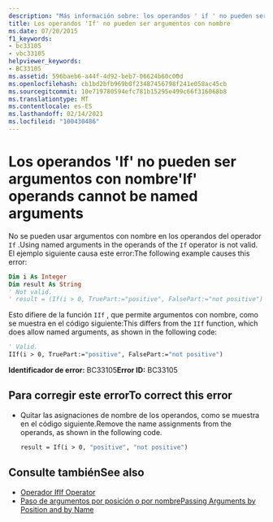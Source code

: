 ```yaml
---
description: "Más información sobre: los operandos ' if ' no pueden ser argumentos con nombre"
title: Los operandos 'If' no pueden ser argumentos con nombre
ms.date: 07/20/2015
f1_keywords:
- bc33105
- vbc33105
helpviewer_keywords:
- BC33105
ms.assetid: 596baeb6-a44f-4d92-beb7-06624b60c00d
ms.openlocfilehash: cb1bd2bfb969b0f23487456798f241e058ac45cb
ms.sourcegitcommit: 10e719780594efc781b15295e499c66f316068b8
ms.translationtype: MT
ms.contentlocale: es-ES
ms.lasthandoff: 02/14/2021
ms.locfileid: "100430486"
---
```

# <a name="if-operands-cannot-be-named-arguments"></a><span data-ttu-id="d09c6-103">Los operandos 'If' no pueden ser argumentos con nombre</span><span class="sxs-lookup"><span data-stu-id="d09c6-103">'If' operands cannot be named arguments</span></span>

<span data-ttu-id="d09c6-104">No se pueden usar argumentos con nombre en los operandos del operador `If` .</span><span class="sxs-lookup"><span data-stu-id="d09c6-104">Using named arguments in the operands of the `If` operator is not valid.</span></span> <span data-ttu-id="d09c6-105">El ejemplo siguiente causa este error:</span><span class="sxs-lookup"><span data-stu-id="d09c6-105">The following example causes this error:</span></span>  
  
```vb  
Dim i As Integer  
Dim result As String  
' Not valid.  
' result = (If(i > 0, TruePart:="positive", FalsePart:="not positive")  
```  
  
 <span data-ttu-id="d09c6-106">Esto difiere de la función `IIf` , que permite argumentos con nombre, como se muestra en el código siguiente:</span><span class="sxs-lookup"><span data-stu-id="d09c6-106">This differs from the `IIf` function, which does allow named arguments, as shown in the following code:</span></span>  
  
```vb  
' Valid.  
IIf(i > 0, TruePart:="positive", FalsePart:="not positive")  
```  
  
 <span data-ttu-id="d09c6-107">**Identificador de error:** BC33105</span><span class="sxs-lookup"><span data-stu-id="d09c6-107">**Error ID:** BC33105</span></span>  
  
## <a name="to-correct-this-error"></a><span data-ttu-id="d09c6-108">Para corregir este error</span><span class="sxs-lookup"><span data-stu-id="d09c6-108">To correct this error</span></span>  
  
- <span data-ttu-id="d09c6-109">Quitar las asignaciones de nombre de los operandos, como se muestra en el código siguiente.</span><span class="sxs-lookup"><span data-stu-id="d09c6-109">Remove the name assignments from the operands, as shown in the following code.</span></span>  
  
    ```vb  
    result = If(i > 0, "positive", "not positive")  
    ```  
  
## <a name="see-also"></a><span data-ttu-id="d09c6-110">Consulte también</span><span class="sxs-lookup"><span data-stu-id="d09c6-110">See also</span></span>

- [<span data-ttu-id="d09c6-111">Operador If</span><span class="sxs-lookup"><span data-stu-id="d09c6-111">If Operator</span></span>](../language-reference/operators/if-operator.md)
- [<span data-ttu-id="d09c6-112">Paso de argumentos por posición o por nombre</span><span class="sxs-lookup"><span data-stu-id="d09c6-112">Passing Arguments by Position and by Name</span></span>](../programming-guide/language-features/procedures/passing-arguments-by-position-and-by-name.md)
